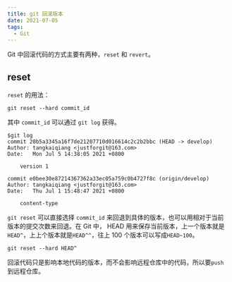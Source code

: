 ```yaml
---
title: git 回滚版本
date: 2021-07-05
tags:
  - Git
---
```


Git 中回滚代码的方式主要有两种，`reset` 和 `revert`。

## reset

`reset` 的用法：

```shell
git reset --hard commit_id
```

其中 `commit_id` 可以通过 `git log` 获得。

```shell
$git log
commit 20b5a3345a16f7de21207710d016614c2c2b2bbc (HEAD -> develop)
Author: tangkaiqiang <justforgit@163.com>
Date:   Mon Jul 5 14:38:05 2021 +0800

    version 1

commit e0bee30e87214367362a33ec05a759c0b4727f8c (origin/develop)
Author: tangkaiqiang <justforgit@163.com>
Date:   Thu Jul 1 15:48:47 2021 +0800

    content-type
```

`git reset` 可以直接选择 `commit_id` 来回退到具体的版本，也可以用相对于当前版本的提交次数来回退。在 Git 中， HEAD 用来保存当前版本，上一个版本就是`HEAD^`，上上个版本就是`HEAD^^`，往上 100 个版本可以写成`HEAD~100`。

```shell
git reset --hard HEAD^
```

回滚代码只是影响本地代码的版本，而不会影响远程仓库中的代码，所以要`push`到远程仓库。
